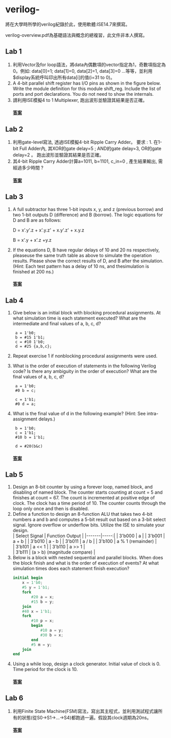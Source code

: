 # verilog- 
將在大學時所學的verilog紀錄於此，使用軟體:ISE14.7來撰寫。

verilog-overview.pdf為基礎語法與概念的總複習，此文件非本人撰寫。
## Lab 1  
1. 利用Vector及for loop語法，將data內偶數項的vector指定為1，奇數項指定為0。例如: data[0]=1; data[1]=0, data[2]=1, data[3]=0 …等等，並利用$display系統呼叫印出所有data[i]的值(i=31 to 0)。
2. A 4-bit parallel shift register has I/O pins as shown in the figure below. Write the module definition for this module shift_reg. Include the list of ports and port declarations. You do not need to show the internals.
3. 請利用ISE模擬4 to 1 Multiplexer, 跑出波形並驗證其結果是否正確。
    #### [答案](https://github.com/stormteeth/verilog-/tree/main/Lab%201)                                      
## Lab 2
1. 利用gate-level寫法, 透過ISE模擬4-bit Ripple Carry Adder。
要求 : 1. 在1-bit Full Adder內, 其XOR的gate delay=5 ; AND的gate delay=3, OR的gate delay=2 。
跑出波形並驗證其結果是否正確。
2. 其4-bit Ripple Carry Adder計算a=1011, b=1101, c_in=0 , 產生結果輸出, 需經過多少時間 ?
    #### [答案](https://github.com/stormteeth/verilog-/tree/main/Lab%202)
## Lab 3
1. A full subtractor has three 1-bit inputs x, y, and z (previous borrow) and two 1-bit outputs D (difference) and B (borrow). The logic equations for D and B are as follows: 

    D = x'.y'.z + x'.y.z' + x.y'.z' + x.y.z 
    
    B = x'.y + x'.z +y.z 
2. If the equations D, B have regular delays of 10 and 20 ns respectively, pleaseuse the same truth table as above to simulate the operation results. Please show the correct results of D, and B after the simulation. (Hint: Each test pattern has a delay of 10 ns, and thesimulation is finished at 200 ns.) 
    #### [答案](https://github.com/stormteeth/verilog-/tree/main/Lab%203)
## Lab 4
1. Give below is an initial block with blocking procedural assignments. At what simulation time is each statement executed? What are the intermediate and final values of a, b, c, d? 

        a = 1'b0;
        b = #15 1'b1;
        c = #10 1'b0;
        d = #25 {a,b,c};

2. Repeat exercise 1 if nonblocking procedural assignments were used. 
3. What is the order of execution of statements in the following Verilog code? Is there any ambiguity in the order of execution? What are the final values of a, b, c, d? 

        a = 1'b0;
        #0 b = c;
        
        c = 1'b1;
        #0 d = a;
        
4. What is the final value of d in the following example? (Hint: See intra-assignment delays.) 
        
        b = 1'b0;
        c = 1'b1;
        #10 b = 1'b1;
        
        d = #20(b&c)
    #### [答案](https://github.com/stormteeth/verilog-/tree/main/Lab%204)      
## Lab 5
1. Design an 8-bit counter by using a forever loop, named block, and disabling of named block. The counter starts counting at count = 5 and finishes at count = 67. The count is incremented at positive edge of clock. The clock has a time period of 10. The counter counts through the loop only once and then is disabled. 
2. Define a function to design an 8-function ALU that takes two 4-bit numbers a and b and computes a 5-bit result out based on a 3-bit select signal. Ignore overflow or underflow bits. Utilize the ISE to simulate your design.  
    | Select Signal | Function Output |
    |-------|-----:|
    | 3'b000   |  a  |
    | 3'b001   |  a + b  |
    | 3'b010   |  a - b  |
    | 3'b011   |  a / b  |
    | 3'b100   |  a % 1 (remainder) |  
    | 3'b101   |  a << 1 | 
    | 3'b110   |  a >> 1 |  
    | 3'b111   |  (a > b) (magnitude compare) |
3. Below is a block with nested sequential and parallel blocks. When does the block finish and what is the order of execution of events? At what simulation times does each statement finish execution? 
    ```verilog
    initial begin
        x = 1'b0;
        #5 y = 1'b1;
        fork
            #20 a = x;
            #15 b = y;
        join
        #40 x = 1'b1;
        fork
            #10 p = x;
            begin
                #10 a = y;
                #30 b = x;
            end
            #5 m = y;
        join
    end
    ```
4. Using a while loop, design a clock generator. Initial value of clock is 0. Time period for the clock is 10. 
    #### [答案](https://github.com/stormteeth/verilog-/tree/main/Lab%205)
## Lab 6
1. 利用Finite State Machine(FSM)寫法，寫出其主程式，並利用測試程式讓所有的狀態(從S0->S1->...->S4)都跑過一遍。假設其clock週期為20ns。
   #### [答案](https://github.com/stormteeth/verilog-/tree/main/Lab%206) 
